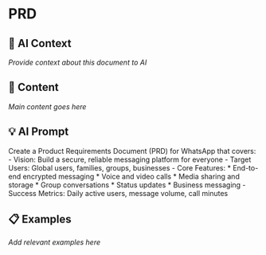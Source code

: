 # PRD

## 🤖 AI Context

_Provide context about this document to AI_

## 📝 Content

_Main content goes here_

## 💡 AI Prompt

Create a Product Requirements Document (PRD) for WhatsApp that covers:
        - Vision: Build a secure, reliable messaging platform for everyone
        - Target Users: Global users, families, groups, businesses
        - Core Features:
          * End-to-end encrypted messaging
          * Voice and video calls
          * Media sharing and storage
          * Group conversations
          * Status updates
          * Business messaging
        - Success Metrics: Daily active users, message volume, call minutes

## 📋 Examples

_Add relevant examples here_

